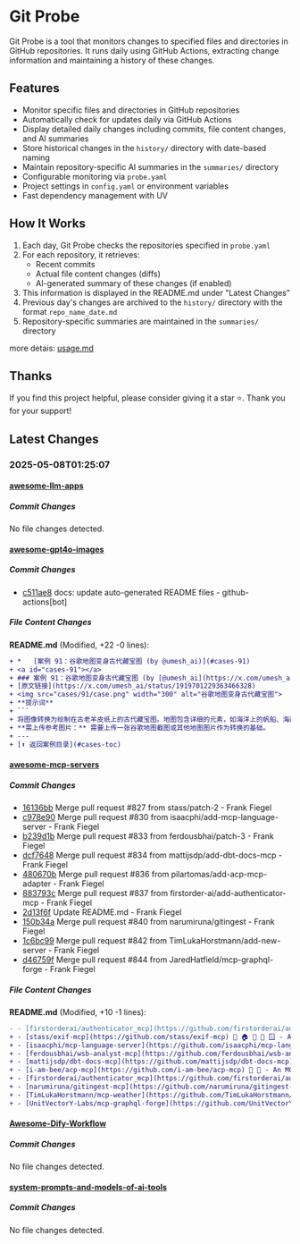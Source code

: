 # Git Probe

Git Probe is a tool that monitors changes to specified files and directories in GitHub repositories. It runs daily using GitHub Actions, extracting change information and maintaining a history of these changes.

## Features

- Monitor specific files and directories in GitHub repositories
- Automatically check for updates daily via GitHub Actions
- Display detailed daily changes including commits, file content changes, and AI summaries
- Store historical changes in the `history/` directory with date-based naming
- Maintain repository-specific AI summaries in the `summaries/` directory
- Configurable monitoring via `probe.yaml`
- Project settings in `config.yaml` or environment variables
- Fast dependency management with UV

## How It Works

1. Each day, Git Probe checks the repositories specified in `probe.yaml`
2. For each repository, it retrieves:
   - Recent commits
   - Actual file content changes (diffs)
   - AI-generated summary of these changes (if enabled)
3. This information is displayed in the README.md under "Latest Changes"
4. Previous day's changes are archived to the `history/` directory with the format `repo_name_date.md`
5. Repository-specific summaries are maintained in the `summaries/` directory

more detais: [usage.md](usage.md)

## Thanks

If you find this project helpful, please consider giving it a star ⭐️. Thank you for your support!


## Latest Changes

### 2025-05-08T01:25:07

#### [awesome-llm-apps](https://github.com/Shubhamsaboo/awesome-llm-apps)

##### Commit Changes

No file changes detected.

#### [awesome-gpt4o-images](https://github.com/jamez-bondos/awesome-gpt4o-images)

##### Commit Changes

- [c511ae8](https://github.com/jamez-bondos/awesome-gpt4o-images/commit/c511ae8b0841f6a977d82f03d4f2fa087190ce42) docs: update auto-generated README files - github-actions[bot]


##### File Content Changes

**README.md** (Modified, +22 -0 lines):

```diff
+ *   [案例 91：谷歌地图变身古代藏宝图 (by @umesh_ai)](#cases-91)
+ <a id="cases-91"></a>
+ ### 案例 91：谷歌地图变身古代藏宝图 (by [@umesh_ai](https://x.com/umesh_ai))
+ [原文链接](https://x.com/umesh_ai/status/1919701229363466328)
+ <img src="cases/91/case.png" width="300" alt="谷歌地图变身古代藏宝图">
+ **提示词**
+ ```
+ 将图像转换为绘制在古老羊皮纸上的古代藏宝图。地图包含详细的元素，如海洋上的帆船、海岸线上的古老港口或城堡、通向标记宝藏地点的大“X”的虚线路径、山脉、棕榈树和装饰性的罗盘玫瑰。整体风格让人联想到旧时的海盗冒险电影。
+ **需上传参考图片：** 需要上传一张谷歌地图截图或其他地图图片作为转换的基础。
+ ---
+ [⬆️ 返回案例目录](#cases-toc)
```



#### [awesome-mcp-servers](https://github.com/punkpeye/awesome-mcp-servers)

##### Commit Changes

- [16136bb](https://github.com/punkpeye/awesome-mcp-servers/commit/16136bb9391b7c088bdc07b6dddd1664cd4d2903) Merge pull request #827 from stass/patch-2 - Frank Fiegel
- [c978e90](https://github.com/punkpeye/awesome-mcp-servers/commit/c978e90dc37eb56271523808f0142e17c8741ffb) Merge pull request #830 from isaacphi/add-mcp-language-server - Frank Fiegel
- [b239d1b](https://github.com/punkpeye/awesome-mcp-servers/commit/b239d1b5c6a934dad3457bae4d56932b24d1b684) Merge pull request #833 from ferdousbhai/patch-3 - Frank Fiegel
- [dcf7648](https://github.com/punkpeye/awesome-mcp-servers/commit/dcf7648f9ec956c080d3122fb078b330aaa70635) Merge pull request #834 from mattijsdp/add-dbt-docs-mcp - Frank Fiegel
- [480670b](https://github.com/punkpeye/awesome-mcp-servers/commit/480670b640d290977b62bd0dfcef8d3bc56222ed) Merge pull request #836 from pilartomas/add-acp-mcp-adapter - Frank Fiegel
- [883793c](https://github.com/punkpeye/awesome-mcp-servers/commit/883793c0885004d56721878cb47aae8213c86fc2) Merge pull request #837 from firstorder-ai/add-authenticator-mcp - Frank Fiegel
- [2d13f6f](https://github.com/punkpeye/awesome-mcp-servers/commit/2d13f6f5b8208a97d4a05f3abe3a3ead52a898e1) Update README.md - Frank Fiegel
- [150b34a](https://github.com/punkpeye/awesome-mcp-servers/commit/150b34aa46b54dd3e04123e9eacc0bc87b1e8d70) Merge pull request #840 from narumiruna/gitingest - Frank Fiegel
- [1c6bc99](https://github.com/punkpeye/awesome-mcp-servers/commit/1c6bc99d5f752355a7437dd40f20a1669599eb15) Merge pull request #842 from TimLukaHorstmann/add-new-server - Frank Fiegel
- [d46759f](https://github.com/punkpeye/awesome-mcp-servers/commit/d46759f917ff063bc9147ccd225adc6402445a98) Merge pull request #844 from JaredHatfield/mcp-graphql-forge - Frank Fiegel


##### File Content Changes

**README.md** (Modified, +10 -1 lines):

```diff
- - [firstorderai/authenticator_mcp](https://github.com/firstorderai/authenticator_mcp) - 📇 🏠 🍎 🪟 🐧 A secure MCP (Model Context Protocol) server that enables AI agents to interact with the Authenticator App.
+ - [stass/exif-mcp](https://github.com/stass/exif-mcp) 📇 🏠 🐧 🍎 🪟 - A MCP server that allows one to examine image metadata like EXIF, XMP, JFIF and GPS.  This provides foundation for LLM-powered search and analysis of photo librares and image collections.
+ - [isaacphi/mcp-language-server](https://github.com/isaacphi/mcp-language-server) 🏎️ 🏠 - MCP Language Server helps MCP enabled clients navigate codebases more easily by giving them access to semantic tools like get definition, references, rename, and diagnostics.
+ - [ferdousbhai/wsb-analyst-mcp](https://github.com/ferdousbhai/wsb-analyst-mcp) 🐍 ☁️ - Reddit integration to analyze content on WallStreetBets community
+ - [mattijsdp/dbt-docs-mcp](https://github.com/mattijsdp/dbt-docs-mcp) 🐍 🏠 - MCP server for dbt-core (OSS) users as the official dbt MCP only supports dbt Cloud. Supports project metadata, model and column-level lineage and dbt documentation.
+ - [i-am-bee/acp-mcp](https://github.com/i-am-bee/acp-mcp) 🐍 💬 - An MCP server acting as an adapter into the [ACP](https://agentcommunicationprotocol.dev) ecosystem. Seamlessly exposes ACP agents to MCP clients, bridging the communication gap between the two protocols.
+ - [firstorderai/authenticator_mcp](https://github.com/firstorderai/authenticator_mcp) 📇 🏠 🍎 🪟 🐧 – A secure MCP (Model Context Protocol) server that enables AI agents to interact with the Authenticator App.
+ - [narumiruna/gitingest-mcp](https://github.com/narumiruna/gitingest-mcp) 🐍 🏠 - A MCP server that uses [gitingest](https://github.com/cyclotruc/gitingest) to convert any Git repository into a simple text digest of its codebase.
+ - [TimLukaHorstmann/mcp-weather](https://github.com/TimLukaHorstmann/mcp-weather) 📇 ☁️  - Accurate weather forecasts via the AccuWeather API (free tier available).
+ - [UnitVectorY-Labs/mcp-graphql-forge](https://github.com/UnitVectorY-Labs/mcp-graphql-forge) 🏎️ ☁️ 🍎 🪟 🐧 - A lightweight, configuration-driven MCP server that exposes curated GraphQL queries as modular tools, enabling intentional API interactions from your agents.
```



#### [Awesome-Dify-Workflow](https://github.com/svcvit/Awesome-Dify-Workflow)

##### Commit Changes

No file changes detected.

#### [system-prompts-and-models-of-ai-tools](https://github.com/x1xhlol/system-prompts-and-models-of-ai-tools)

##### Commit Changes

No file changes detected.

